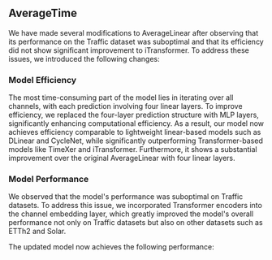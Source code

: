 ## **AverageTime**  

We have made several modifications to AverageLinear after observing that its performance on the Traffic dataset was suboptimal and that its efficiency did not show significant improvement to iTransformer. To address these issues, we introduced the following changes:  

### **Model Efficiency**  
The most time-consuming part of the model lies in iterating over all channels, with each prediction involving four linear layers. To improve efficiency, we replaced the four-layer prediction structure with MLP layers, significantly enhancing computational efficiency. As a result, our model now achieves efficiency comparable to lightweight linear-based models such as DLinear and CycleNet, while significantly outperforming Transformer-based models like TimeXer and iTransformer. Furthermore, it shows a substantial improvement over the original AverageLinear with four linear layers.  

### **Model Performance**  
We observed that the model's performance was suboptimal on Traffic datasets. To address this issue, we incorporated Transformer encoders into the channel embedding layer, which greatly improved the model's overall performance not only on Traffic datasets but also on other datasets such as ETTh2 and Solar.  

The updated model now achieves the following performance:  
